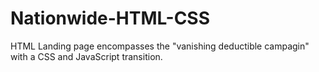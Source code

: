 Nationwide-HTML-CSS
===================

HTML Landing page encompasses the "vanishing deductible campagin" with a CSS and JavaScript transition. 

